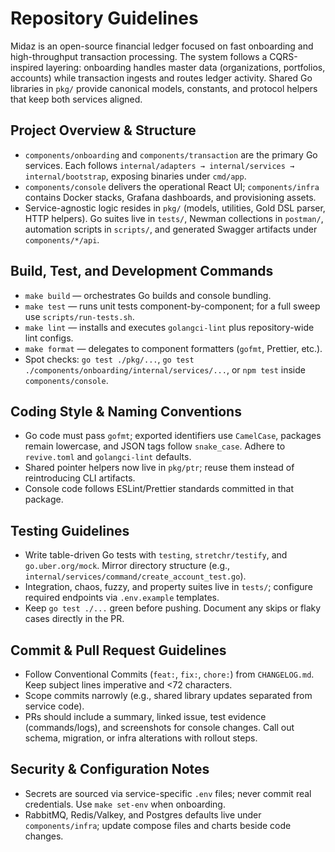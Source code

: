 # Repository Guidelines

Midaz is an open-source financial ledger focused on fast onboarding and high-throughput transaction processing. The system follows a CQRS-inspired layering: onboarding handles master data (organizations, portfolios, accounts) while transaction ingests and routes ledger activity. Shared Go libraries in `pkg/` provide canonical models, constants, and protocol helpers that keep both services aligned.

## Project Overview & Structure
- `components/onboarding` and `components/transaction` are the primary Go services. Each follows `internal/adapters → internal/services → internal/bootstrap`, exposing binaries under `cmd/app`.
- `components/console` delivers the operational React UI; `components/infra` contains Docker stacks, Grafana dashboards, and provisioning assets.
- Service-agnostic logic resides in `pkg/` (models, utilities, Gold DSL parser, HTTP helpers). Go suites live in `tests/`, Newman collections in `postman/`, automation scripts in `scripts/`, and generated Swagger artifacts under `components/*/api`.

## Build, Test, and Development Commands
- `make build` — orchestrates Go builds and console bundling.
- `make test` — runs unit tests component-by-component; for a full sweep use `scripts/run-tests.sh`.
- `make lint` — installs and executes `golangci-lint` plus repository-wide lint configs.
- `make format` — delegates to component formatters (`gofmt`, Prettier, etc.).
- Spot checks: `go test ./pkg/...`, `go test ./components/onboarding/internal/services/...`, or `npm test` inside `components/console`.

## Coding Style & Naming Conventions
- Go code must pass `gofmt`; exported identifiers use `CamelCase`, packages remain lowercase, and JSON tags follow `snake_case`. Adhere to `revive.toml` and `golangci-lint` defaults.
- Shared pointer helpers now live in `pkg/ptr`; reuse them instead of reintroducing CLI artifacts.
- Console code follows ESLint/Prettier standards committed in that package.

## Testing Guidelines
- Write table-driven Go tests with `testing`, `stretchr/testify`, and `go.uber.org/mock`. Mirror directory structure (e.g., `internal/services/command/create_account_test.go`).
- Integration, chaos, fuzzy, and property suites live in `tests/`; configure required endpoints via `.env.example` templates.
- Keep `go test ./...` green before pushing. Document any skips or flaky cases directly in the PR.

## Commit & Pull Request Guidelines
- Follow Conventional Commits (`feat:`, `fix:`, `chore:`) from `CHANGELOG.md`. Keep subject lines imperative and <72 characters.
- Scope commits narrowly (e.g., shared library updates separated from service code).
- PRs should include a summary, linked issue, test evidence (commands/logs), and screenshots for console changes. Call out schema, migration, or infra alterations with rollout steps.

## Security & Configuration Notes
- Secrets are sourced via service-specific `.env` files; never commit real credentials. Use `make set-env` when onboarding.
- RabbitMQ, Redis/Valkey, and Postgres defaults live under `components/infra`; update compose files and charts beside code changes.
